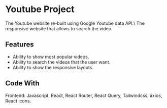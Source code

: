# Youtube Project

The Youtube website re-built using Google Youtube data API.\ 
The responsive website that allows to search the video. 

## Features
* Ability to show most popular videos.
* Ability to search the videos that the user want.
* Ability to show the responsive layouts. 

## Code With
Frontend: Javascript, React, React Router, React Query, Tailwindcss, axios, React icons. 
